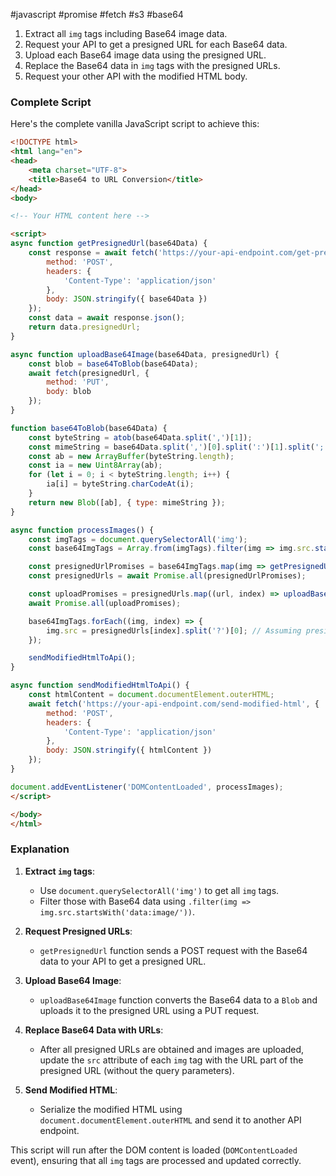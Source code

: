 #javascript #promise #fetch #s3 #base64

1. Extract all `img` tags including Base64 image data.
2. Request your API to get a presigned URL for each Base64 data.
3. Upload each Base64 image data using the presigned URL.
4. Replace the Base64 data in `img` tags with the presigned URLs.
5. Request your other API with the modified HTML body.

### Complete Script

Here's the complete vanilla JavaScript script to achieve this:

```html
<!DOCTYPE html>
<html lang="en">
<head>
    <meta charset="UTF-8">
    <title>Base64 to URL Conversion</title>
</head>
<body>

<!-- Your HTML content here -->

<script>
async function getPresignedUrl(base64Data) {
    const response = await fetch('https://your-api-endpoint.com/get-presigned-url', {
        method: 'POST',
        headers: {
            'Content-Type': 'application/json'
        },
        body: JSON.stringify({ base64Data })
    });
    const data = await response.json();
    return data.presignedUrl;
}

async function uploadBase64Image(base64Data, presignedUrl) {
    const blob = base64ToBlob(base64Data);
    await fetch(presignedUrl, {
        method: 'PUT',
        body: blob
    });
}

function base64ToBlob(base64Data) {
    const byteString = atob(base64Data.split(',')[1]);
    const mimeString = base64Data.split(',')[0].split(':')[1].split(';')[0];
    const ab = new ArrayBuffer(byteString.length);
    const ia = new Uint8Array(ab);
    for (let i = 0; i < byteString.length; i++) {
        ia[i] = byteString.charCodeAt(i);
    }
    return new Blob([ab], { type: mimeString });
}

async function processImages() {
    const imgTags = document.querySelectorAll('img');
    const base64ImgTags = Array.from(imgTags).filter(img => img.src.startsWith('data:image/'));

    const presignedUrlPromises = base64ImgTags.map(img => getPresignedUrl(img.src));
    const presignedUrls = await Promise.all(presignedUrlPromises);

    const uploadPromises = presignedUrls.map((url, index) => uploadBase64Image(base64ImgTags[index].src, url));
    await Promise.all(uploadPromises);

    base64ImgTags.forEach((img, index) => {
        img.src = presignedUrls[index].split('?')[0]; // Assuming presignedUrl contains the URL for direct access
    });

    sendModifiedHtmlToApi();
}

async function sendModifiedHtmlToApi() {
    const htmlContent = document.documentElement.outerHTML;
    await fetch('https://your-api-endpoint.com/send-modified-html', {
        method: 'POST',
        headers: {
            'Content-Type': 'application/json'
        },
        body: JSON.stringify({ htmlContent })
    });
}

document.addEventListener('DOMContentLoaded', processImages);
</script>

</body>
</html>
```

### Explanation

1. **Extract `img` tags**:
   - Use `document.querySelectorAll('img')` to get all `img` tags.
   - Filter those with Base64 data using `.filter(img => img.src.startsWith('data:image/'))`.

2. **Request Presigned URLs**:
   - `getPresignedUrl` function sends a POST request with the Base64 data to your API to get a presigned URL.

3. **Upload Base64 Image**:
   - `uploadBase64Image` function converts the Base64 data to a `Blob` and uploads it to the presigned URL using a PUT request.

4. **Replace Base64 Data with URLs**:
   - After all presigned URLs are obtained and images are uploaded, update the `src` attribute of each `img` tag with the URL part of the presigned URL (without the query parameters).

5. **Send Modified HTML**:
   - Serialize the modified HTML using `document.documentElement.outerHTML` and send it to another API endpoint.

This script will run after the DOM content is loaded (`DOMContentLoaded` event), ensuring that all `img` tags are processed and updated correctly.